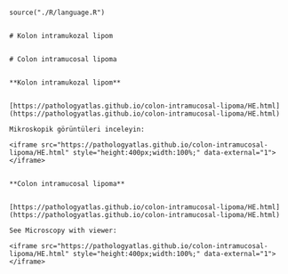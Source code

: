 

```{r language colon-intramucosal-lipoma, echo=FALSE, include=TRUE}

source("./R/language.R")

```




```{asis, echo = (language == "TR")}

# Kolon intramukozal lipom

```




```{asis, echo = (language == "EN")}

# Colon intramucosal lipoma

```




```{asis, echo = (language == "TR")}

**Kolon intramukozal lipom**


[https://pathologyatlas.github.io/colon-intramucosal-lipoma/HE.html](https://pathologyatlas.github.io/colon-intramucosal-lipoma/HE.html)

Mikroskopik görüntüleri inceleyin:

<iframe src="https://pathologyatlas.github.io/colon-intramucosal-lipoma/HE.html" style="height:400px;width:100%;" data-external="1"></iframe>

```




```{asis, echo = (language == "EN")}

**Colon intramucosal lipoma**


[https://pathologyatlas.github.io/colon-intramucosal-lipoma/HE.html](https://pathologyatlas.github.io/colon-intramucosal-lipoma/HE.html)

See Microscopy with viewer: 

<iframe src="https://pathologyatlas.github.io/colon-intramucosal-lipoma/HE.html" style="height:400px;width:100%;" data-external="1"></iframe>

```


